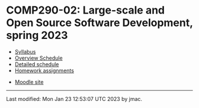 # COMP290-02: Large-scale and Open Source Software Development, spring 2023


* [Syllabus](syllabus-1-12-2023.docx)
* [Overview Schedule](schedule-1-13-2023.xlsx)  <!-- &nbsp;&nbsp;&nbsp;<font color="red">UPDATED on 3/8/2022</font> -->
* [Detailed schedule](resources)
* [Homework assignments](hw)
<!-- * [Instructor's office -->
<!--   hours](https://users.dickinson.edu/~jmac/office-hours.html) -->
<!-- * [CS help room](help-room.md) -->
* [Moodle site](https://lms.dickinson.edu/course/view.php?id=49702)
<!-- * [Zoom -->
<!--   details](https://lms.dickinson.edu/mod/page/view.php?id=1068256) for -->
<!--   occasions when class is online -->
<!-- * [Recordings of some -->
<!--   classes](https://lms.dickinson.edu/mod/page/view.php?id=1068255) -->
<!-- * [FarmData2 GitHub -->
<!--   Repository](https://github.com/DickinsonCollege/FarmData2) -->
<!-- * [FarmData2 Zulip Chat](https://farmdata2.zulipchat.com) -->
<!-- * [Acknowledgment](acknowledgment.md) -->

----
Last modified: Mon Jan 23 12:53:07 UTC 2023 by jmac.
